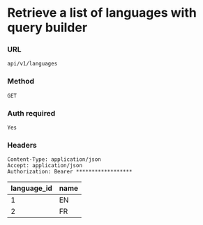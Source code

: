 # Retrieve a list of languages with query builder

### URL

```text
api/v1/languages
```

### Method

```text
GET
```





### Auth required

```text
Yes
```

### Headers

```text
Content-Type: application/json
Accept: application/json
Authorization: Bearer ******************

```

| language_id | name    |
|-------------|---------|
| 1           | EN      |
| 2           | FR      |
